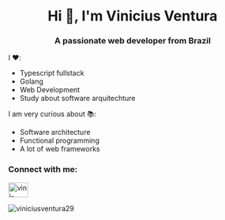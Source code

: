 <h1 align="center">Hi 👋, I'm Vinicius Ventura</h1>
<h3 align="center">A passionate web developer from Brazil</h3>

I ❤️:
- Typescript fullstack
- Golang
- Web Development
- Study about software arquitechture

I am very curious about 📚:
- Software architecture
- Functional programming
- A lot of web frameworks

<h3 align="left">Connect with me:</h3>
<p align="left">
<a href="https://linkedin.com/in/vini-ventura29" target="blank"><img align="center" src="https://raw.githubusercontent.com/rahuldkjain/github-profile-readme-generator/master/src/images/icons/Social/linked-in-alt.svg" alt="vini-ventura29" height="30" width="40" /></a>
</p>

<div>

<p><img src="https://github-readme-streak-stats.herokuapp.com/?user=viniciusventura29&theme=nord" alt="viniciusventura29" /></p>
</div>
